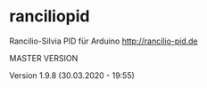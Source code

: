 # ranciliopid
Rancilio-Silvia PID für Arduino http://rancilio-pid.de

MASTER VERSION

Version 1.9.8 (30.03.2020 - 19:55)

